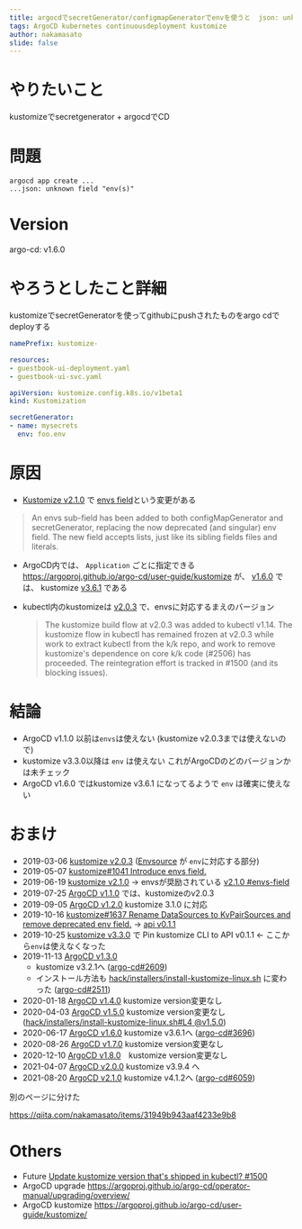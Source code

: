 ```yaml
---
title: argocdでsecretGenerator/configmapGeneratorでenvを使うと  json: unknown field "env" がでる
tags: ArgoCD kubernetes continuousdeployment kustomize
author: nakamasato
slide: false
---
```

# やりたいこと

kustomizeでsecretgenerator + argocdでCD

# 問題


```
argocd app create ...
...json: unknown field "env(s)"
```


# Version

argo-cd: v1.6.0

# やろうとしたこと詳細

kustomizeでsecretGeneratorを使ってgithubにpushされたものをargo cdでdeployする

```kustomization.yaml
namePrefix: kustomize-

resources:
- guestbook-ui-deployment.yaml
- guestbook-ui-svc.yaml

apiVersion: kustomize.config.k8s.io/v1beta1
kind: Kustomization

secretGenerator:
- name: mysecrets
  env: foo.env
```


# 原因

- [Kustomize v2.1.0](https://kubernetes-sigs.github.io/kustomize/blog/2019/06/18/v2.1.0/) で [envs field](https://kubernetes-sigs.github.io/kustomize/blog/2019/06/18/v2.1.0/#envs-field)という変更がある

> An envs sub-field has been added to both configMapGenerator and secretGenerator, replacing the now deprecated (and singular) env field. The new field accepts lists, just like its sibling fields files and literals.

- ArgoCD内では、 `Application` ごとに指定できる https://argoproj.github.io/argo-cd/user-guide/kustomize が、 [v1.6.0](https://github.com/argoproj/argo-cd/releases/tag/v1.6.0) では、 kustomize [v3.6.1](https://github.com/kubernetes-sigs/kustomize/releases/tag/kustomize%2Fv3.6.1) である
- kubectl内のkustomizeは [v2.0.3](https://github.com/kubernetes-sigs/kustomize/releases/tag/v2.0.3) で、envsに対応するまえのバージョン

    > The kustomize build flow at v2.0.3 was added to kubectl v1.14. The kustomize flow in kubectl has remained frozen at v2.0.3 while work to extract kubectl from the k/k repo, and work to remove kustomize's dependence on core k/k code (#2506) has proceeded. The reintegration effort is tracked in #1500 (and its blocking issues).

# 結論

- ArgoCD v1.1.0 以前は`envs`は使えない (kustomize v2.0.3までは使えないので)
- kustomize v3.3.0以降は `env` は使えない これがArgoCDのどのバージョンかは未チェック
- ArgoCD v1.6.0 ではkustomize v3.6.1 になってるようで `env` は確実に使えない

# おまけ

- 2019-03-06 [kustomize v2.0.3](https://github.com/kubernetes-sigs/kustomize/releases/tag/v2.0.3) ([Envsource](https://github.com/kubernetes-sigs/kustomize/blob/v2.0.3/pkg/types/kustomization.go#L235) が `env`に対応する部分)
- 2019-05-07 [kustomize#1041 Introduce envs field.](https://github.com/kubernetes-sigs/kustomize/pull/1041)
- 2019-06-19 [kustomize v2.1.0](https://github.com/kubernetes-sigs/kustomize/releases/tag/v2.1.0) -> envsが奨励されている [v2.1.0 #envs-field](https://kubernetes-sigs.github.io/kustomize/blog/2019/06/18/v2.1.0/#envs-field)
- 2019-07-25 [ArgoCD v1.1.0](https://github.com/argoproj/argo-cd/releases/tag/v1.1.0) では、kustomizeのv2.0.3
- 2019-09-05 [ArgoCD v1.2.0](https://github.com/argoproj/argo-cd/releases/tag/v1.2.0) kustomize 3.1.0 に対応
- 2019-10-16 [kustomize#1637 Rename DataSources to KvPairSources and remove deprecated env field.](https://github.com/kubernetes-sigs/kustomize/pull/1637) -> [api v0.1.1](https://github.com/kubernetes-sigs/kustomize/releases/tag/api/v0.1.1)
- 2019-10-25 [kustomize v3.3.0](https://github.com/kubernetes-sigs/kustomize/releases/tag/kustomize%2Fv3.3.0) で Pin kustomize CLI to API v0.1.1 <- ここから`env`は使えなくなった
- 2019-11-13 [ArgoCD v1.3.0](https://github.com/argoproj/argo-cd/releases/tag/v1.3.0) 
    - kustomize v3.2.1へ ([argo-cd#2609](https://github.com/argoproj/argo-cd/pull/2607))
    - インストール方法も [hack/installers/install-kustomize-linux.sh](https://github.com/argoproj/argo-cd/blob/master/hack/installers/install-kustomize-linux.sh) に変わった ([argo-cd#2511](https://github.com/argoproj/argo-cd/pull/2511))
- 2020-01-18 [ArgoCD v1.4.0](https://github.com/argoproj/argo-cd/releases/tag/v1.4.0) kustomize version変更なし
- 2020-04-03 [ArgoCD v1.5.0](https://github.com/argoproj/argo-cd/releases/tag/v1.5.0) kustomize version変更なし ([hack/installers/install-kustomize-linux.sh#L4 @v1.5.0](https://github.com/argoproj/argo-cd/blob/bdda41046378a855e289b5f1602d5c923a3f914a/hack/installers/install-kustomize-linux.sh#L4))
- 2020-06-17 [ArgoCD v1.6.0](https://github.com/argoproj/argo-cd/releases/tag/v1.6.0) kustomize v3.6.1へ ([argo-cd#3696](https://github.com/argoproj/argo-cd/pull/3696))
- 2020-08-26 [ArgoCD v1.7.0](https://github.com/argoproj/argo-cd/releases/tag/v1.7.0) kustomize version変更なし
- 2020-12-10 [ArgoCD v1.8.0](https://github.com/argoproj/argo-cd/releases/tag/v1.8.0)　kustomize version変更なし
- 2021-04-07 [ArgoCD v2.0.0](https://github.com/argoproj/argo-cd/releases/tag/v2.0.0) kustomize v3.9.4 へ
- 2021-08-20 [ArgoCD v2.1.0](https://github.com/argoproj/argo-cd/releases/tag/v2.1.0) kustomize v4.1.2へ ([argo-cd#6059](https://github.com/argoproj/argo-cd/pull/6059))

別のページに分けた

https://qiita.com/nakamasato/items/31949b943aaf4233e9b8

# Others

- Future [Update kustomize version that's shipped in kubectl? #1500](https://github.com/kubernetes-sigs/kustomize/issues/1500)
- ArgoCD upgrade https://argoproj.github.io/argo-cd/operator-manual/upgrading/overview/
- ArgoCD kustomize https://argoproj.github.io/argo-cd/user-guide/kustomize/

